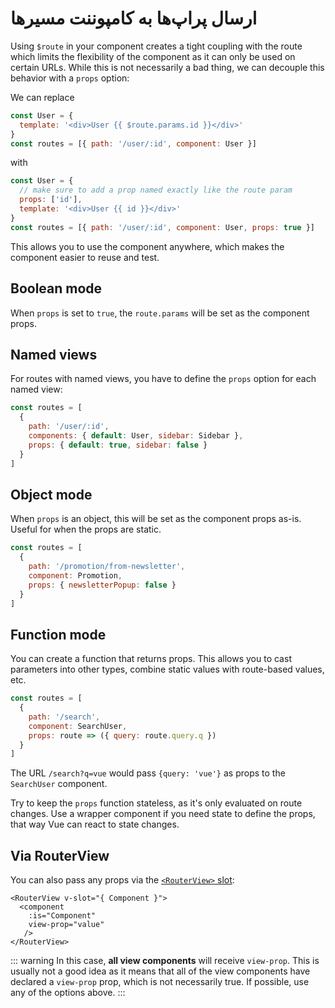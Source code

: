 # ارسال پراپ‌ها به کامپوننت مسیرها

<VueSchoolLink
  href="https://vueschool.io/lessons/route-props"
  title="Learn how to pass props to route components"
/>

Using `$route` in your component creates a tight coupling with the route which limits the flexibility of the component as it can only be used on certain URLs. While this is not necessarily a bad thing, we can decouple this behavior with a `props` option:

We can replace

```js
const User = {
  template: '<div>User {{ $route.params.id }}</div>'
}
const routes = [{ path: '/user/:id', component: User }]
```

with

```js
const User = {
  // make sure to add a prop named exactly like the route param
  props: ['id'],
  template: '<div>User {{ id }}</div>'
}
const routes = [{ path: '/user/:id', component: User, props: true }]
```

This allows you to use the component anywhere, which makes the component easier to reuse and test.

## Boolean mode

When `props` is set to `true`, the `route.params` will be set as the component props.

## Named views

For routes with named views, you have to define the `props` option for each named view:

```js
const routes = [
  {
    path: '/user/:id',
    components: { default: User, sidebar: Sidebar },
    props: { default: true, sidebar: false }
  }
]
```

## Object mode

When `props` is an object, this will be set as the component props as-is. Useful for when the props are static.

```js
const routes = [
  {
    path: '/promotion/from-newsletter',
    component: Promotion,
    props: { newsletterPopup: false }
  }
]
```

## Function mode

You can create a function that returns props. This allows you to cast parameters into other types, combine static values with route-based values, etc.

```js
const routes = [
  {
    path: '/search',
    component: SearchUser,
    props: route => ({ query: route.query.q })
  }
]
```

The URL `/search?q=vue` would pass `{query: 'vue'}` as props to the `SearchUser` component.

Try to keep the `props` function stateless, as it's only evaluated on route changes. Use a wrapper component if you need state to define the props, that way Vue can react to state changes.

## Via RouterView

You can also pass any props via the [`<RouterView>` slot](../advanced/router-view-slot):

```vue-html
<RouterView v-slot="{ Component }">
  <component
    :is="Component"
    view-prop="value"
   />
</RouterView>
```

::: warning
In this case, **all view components** will receive `view-prop`. This is usually not a good idea as  it means that all of the view components have declared a `view-prop` prop, which is not necessarily true. If possible, use any of the options above.
:::
